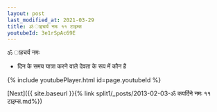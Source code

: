 ```yaml
---
layout: post
last_modified_at: 2021-03-29
title: ॐ ाहचर्य नमः ११ टाइम्स
youtubeId: 3e1rSpAc69E
---
```

 
 
 ॐ ाहचर्य नमः  
 
 -  दिन के समय यात्रा करने वाले देवता के रूप में कौन है 
 
  
 
  
 
 
 
 
 
 


{% include youtubePlayer.html id=page.youtubeId %}
 
[Next]({{ site.baseurl }}{% link  split1/_posts/2013-02-03-ॐ कपर्दिने नमः ११ टाइम्स.md%})
 
